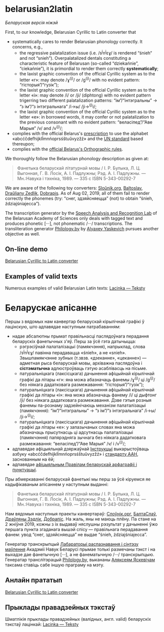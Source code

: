# belarusian2latin

*Беларуская версія ніжэй* 

First, to our knowledge, Belarusian Cyrillic to Latin converter that
 - systematically cares to render Belarusian phonology correctly. It concerns, e.g.,
   - the regressive palatalization issue (i.e. /s<sup>j</sup>n<sup>j</sup>ɛɣ/ is rendered “śnieh“ and not “snieh”). Overpalatalized dentals constituting a characteristic feature of Belarusan (so-called “dziekańnie”, “ciekańnie”), it is primordial to render them correctly **systematically**; 
   - the laxist graphic convention of the official Cyrillic system as to the letter «г»: may denote /ɣ<sup>(j)</sup>/ or /g<sup>(j)</sup>/ with no evident pattern: “гісторыя”/“гузік”);
   - the laxist graphic convention of the official Cyrillic system as to the letter «і»: may denote /і/ or /jі/ (diphtong) with no evident pattern trigerring two different palatalization patterns: “ім”/“інтэгральны” → “з ім”/“з інтэгральнага” /і→ы/ /jі→<sup>(j)</sup>i/;
   - the laxist graphic convention of the official Cyrillic system as to the letter «e»: in borrowed words, it may confer or not palatalization to the previous consonant with no evident pattern: “веласіпед”/“Аве Марыя” /v/ and /v<sup>(j)</sup>/;
- complies with the official Belarus's [prescription](https://be.wikipedia.org/wiki/%D0%86%D0%BD%D1%81%D1%82%D1%80%D1%83%D0%BA%D1%86%D1%8B%D1%8F_%D0%BF%D0%B0_%D1%82%D1%80%D0%B0%D0%BD%D1%81%D0%BB%D1%96%D1%82%D0%B0%D1%80%D0%B0%D1%86%D1%8B%D1%96) to use the alphabet «abcćčdefhijklĺmnńoprsśštuŭvyzžź» and the [UN standard](https://unstats.un.org/unsd/geoinfo/UNGEGN/docs/9th-uncsgn-docs/crp/9th_UNCSGN_e-conf-98-crp-21.pdf)  based thereupon;
 - complies with the [official Belarus's Orthographic rules](https://be.wikipedia.org/wiki/%D0%9F%D1%80%D0%B0%D0%B2%D1%96%D0%BB%D1%8B_%D0%B1%D0%B5%D0%BB%D0%B0%D1%80%D1%83%D1%81%D0%BA%D0%B0%D0%B9_%D0%B0%D1%80%D1%84%D0%B0%D0%B3%D1%80%D0%B0%D1%84%D1%96%D1%96_%D1%96_%D0%BF%D1%83%D0%BD%D0%BA%D1%82%D1%83%D0%B0%D1%86%D1%8B%D1%96_(2008)).

We thoroughly follow the Belarusian phonology description as given at:

> Фанетыка беларускай літатурнай мовы / І. Р. Булыка, Л. Ц. Выгонная, Г. В. Лосік, А. І. Падлужны; Рэд. А. І. Падлужны. — Мн.:Навука і тэхніка, 1989. — 335 с ISBN 5-343-00292-7

We are aware of the following toy converters: [Sloŭnik.org](http://slounik.org/lat), [Baltoslav](http://baltoslav.eu/lat/), [Draŭliany Zedlik](http://www.zedlik.com/pragramy/kir2lac-online/), [Dobrapis](http://dobrapis.belsat.eu/convert.html). As of Aug  02, 2019, all of them fail to render correctly the phonemes (try: “снег, здзяйсняецца” (not) to obtain “śnieh, ździajśniajecca”).

The transcription generator by the [Speech Analysis and Recognition Lab](https://www.corpus.by/TranscriptionGenerator/?lang=be) of the Belarusan Academy of Sciences only deals with tagged text and produces phonetic [···], not phonematic /···/ transcriptions.  The transliteration generator [Philology.by](https://tools.philology.by/latbe) by [Alyaxey Yaskevich](https://yaskevich.com/)  pursues another objective as well.

## On-line demo
[Belarusian Cyrillic to Latin converter](https://seveleu.com/lacinka/converter)

## Examples of valid texts

Numerous examples of valid Belarusian Latin texts: [Lacinka — Teksty](https://lacinka.teksty.seveleu.com/)

# Беларускае апісанне

Першы з вядомых нам канвертар беларускай кірылічнай графікі ў лацінскую, што адпавядае наступным патрабаванням:
 - надае абсалютны прымат правільнасці паслядоўнага перадання беларускіх фанетычных з'яў. Перш за ўсё гэта датычыцца:
   - рэгрэсіўнай палаталізацыі (памякчэння), напрыклад, слова /s<sup>j</sup>n<sup>j</sup>ɛɣ/ павінна перадавацца «śnieh», а не «snieh». Звышпамякчэнне зубных (т.звзв. «дзеканне», «цеканне») — адметная рыса беларускай мовы, архіважна паслядоўна і **сістэматычна** адлюстроўваць гэтую асаблівасць на пісьме. 
   - патуральніцкага (лаксісцкага) дачынення афіцыйнай кірылічнай графікі да літары «г»: яна можа абазначаць фанемы /ɣ<sup>(j)</sup>/ ці /g<sup>(j)</sup>/ без ніякага дадатковага размежавання:  “гісторыя”/“гузік”);
   - патуральніцкага (лаксісцкага) дачынення афіцыйнай кірылічнай графікі да літары «і»: яна можа абазначаць фанему /і/ ці дыфтонг /jі/ без ніякага дадатковага размежавання. Дзве гэтыя розныя фанемы па-рознаму задзейнічаюць механізм палаталізацыі (памякчэння): “ім”/“інтэгральны” → “з ім”/“з інтэгральнага” /і→ы/ /jі→<sup>(j)</sup>i/;
   - патуральніцкага (лаксісцкага) дачынення афіцыйнай кірылічнай графікі да літары «е»: у запазычаных словах яна можа абазначаць прысутнасць ці адсутнасць палаталізацыі (памякчэння) папярэдняга зычнага без ніякага дадатковага размежавання: “веласіпед”/“Аве Марыя” /v/ і /v<sup>(j)</sup>/;
- адпавядае афіцыяльнай дзяржаўнай [Інструкцыі](https://be.wikipedia.org/wiki/%D0%86%D0%BD%D1%81%D1%82%D1%80%D1%83%D0%BA%D1%86%D1%8B%D1%8F_%D0%BF%D0%B0_%D1%82%D1%80%D0%B0%D0%BD%D1%81%D0%BB%D1%96%D1%82%D0%B0%D1%80%D0%B0%D1%86%D1%8B%D1%96) выкарыстоўваць азбуку «abcćčdefhijklĺmnńoprsśštuŭvyzžź» і [стандарту ААН](https://unstats.un.org/unsd/geoinfo/UNGEGN/docs/9th-uncsgn-docs/crp/9th_UNCSGN_e-conf-98-crp-21.pdf), заснованным на ёй;
 - адпавядае [афіцыяльным Правілам беларускай арфаграфіі і пунктуацыі](https://be.wikipedia.org/wiki/%D0%9F%D1%80%D0%B0%D0%B2%D1%96%D0%BB%D1%8B_%D0%B1%D0%B5%D0%BB%D0%B0%D1%80%D1%83%D1%81%D0%BA%D0%B0%D0%B9_%D0%B0%D1%80%D1%84%D0%B0%D0%B3%D1%80%D0%B0%D1%84%D1%96%D1%96_%D1%96_%D0%BF%D1%83%D0%BD%D0%BA%D1%82%D1%83%D0%B0%D1%86%D1%8B%D1%96_(2008)).

Пры абмеркаванні беларускай фанетыкі мы перш за ўсё кіруемся яе кадыфікаваным апісаннем у наступным выданні:

> Фанетыка беларускай літатурнай мовы / І. Р. Булыка, Л. Ц. Выгонная, Г. В. Лосік, А. І. Падлужны; Рэд. А. І. Падлужны. — Мн.:Навука і тэхніка, 1989. — 335 с ISBN 5-343-00292-7

Нам вядомыя наступныя праекты канвертараў: [Слоўнік.орг](http://slounik.org/lat), [БалтаСлаў](http://baltoslav.eu/lat/), [Драўляны Зэдлік](http://www.zedlik.com/pragramy/kir2lac-online/), [Добрапіс](http://dobrapis.belsat.eu/convert.html). На жаль, яны не маюць плёну. Па стане на 2 жніўня 2019, кожны з іх выдаваў няслушны рэзультат у дачыненні ўжо першага пункта згаданага вышэй спісу — правільнага перадавання фанем: увод “снег, здзяйсняецца” не выдае “śnieh, ździajśniajecca”.

Генератар транскрыпцый [Лабараторыі распазнавання і сінтэзу маўлення](https://www.corpus.by/TranscriptionGenerator/?lang=be) Акадэміі Навук Беларусі прымае толькі размечаны тэкст і на выхадзе дае фанетычную [···], а не фанематычную  /···/ транскрыпцыю.  Генератар транслітэрацый [Philology.by](https://tools.philology.by/latbe), выкананы [Аляксеям Яскевічам](https://yaskevich.com/) таксама ставіць сабе іншую праграму на мэту.

## Анлайн прататып
[Belarusian Cyrillic to Latin converter](https://seveleu.com/lacinka/converter)

## Прыклады правадзейных тэкстаў

Шматлікія прыклады правадзейных (валідных, англ. valid) беларускіх тэкстаў лацінкай: [Lacinka — Teksty](https://lacinka.teksty.seveleu.com/)
